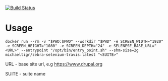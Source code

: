 [![Build Status](https://img.shields.io/travis/michael-molchanov/zebra-selenium.svg?style=flat-square)](https://travis-ci.org/michael-molchanov/zebra-selenium)

# Usage

```
docker run --rm -v "$PWD:$PWD" --workdir "$PWD" -e SCREEN_WIDTH="1920" -e SCREEN_HEIGHT="1080" -e SCREEN_DEPTH="24" -e SELENESE_BASE_URL="<URL>" --entrypoint "/opt/bin/entry_point.sh" --shm-size=2g michaeltigr/zebra-selenium-travis:latest "<SUITE>"
```

URL - base site url, e.g https://www.drupal.org

SUITE - suite name
